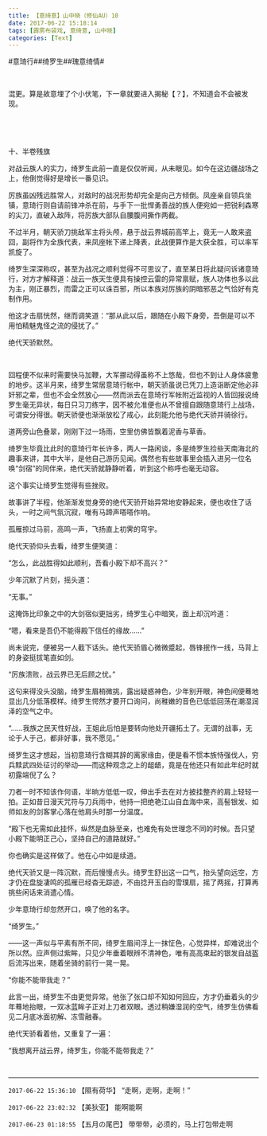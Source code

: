 ```yaml
---
title: 【意绮意】山中晓（修仙AU）10
date: 2017-06-22 15:18:14
tags: [霹雳布袋戏, 意绮意, 山中晓]
categories: [Text]
---
```


<p dir="ltr"  >#意琦行##绮罗生##瑰意绮情#</p> 
<p dir="ltr"  >&nbsp;</p> 
<p dir="ltr"  >混更。算是故意埋了个小伏笔，下一章就要进入揭秘【？】，不知道会不会被发现。</p> 
<p dir="ltr"  >&nbsp;</p> 
<p dir="ltr"  >&nbsp;</p> 
<p dir="ltr"  >十、半卷残旗</p> 
<p dir="ltr"  >对战云族人的实力，绮罗生此前一直是仅仅听闻，从未眼见。如今在这边疆战场之上，他倒觉得好是增长一番见识。</p> 
<p dir="ltr"  >厉族虽凶残远胜常人，对敌时的战况形势却完全是向己方倾倒。凤座亲自领兵坐镇，意琦行则自请前锋冲杀在前，与手下一批悍勇善战的族人便宛如一把锐利森寒的尖刀，直破入敌阵，将厉族大部队自腰腹间撕作两截。</p> 
<p dir="ltr"  >不过半月，朝天骄刀挑敌军主将头颅，悬于战云界城前高竿上，竟无一人敢来盗回，副将作为全族代表，来凤座帐下递上降表，此战便算作是大获全胜，可以率军凯旋了。</p> 
<p dir="ltr"  >绮罗生深深称叹，甚至为战况之顺利觉得不可思议了，直至某日将此疑问诉诸意琦行，对方才解释道：战云一族天生便具有操控云雷的异常禀赋，族人功体也多以此为主，刚正暴烈，而雷之正可以诛百邪，所以本族对厉族的阴暗邪恶之气恰好有克制作用。</p> 
<p dir="ltr"  >他这才击扇恍然，继而调笑道：“那从此以后，跟随在小殿下身旁，吾倒是可以不用怕精魅鬼怪之流的侵扰了。”</p> 
<p dir="ltr"  >绝代天骄默然。</p> 
<p dir="ltr"  >&nbsp;</p> 
<p dir="ltr"  >回程便不似来时需要快马加鞭，大军挪动得虽称不上悠哉，但也不到让人身体疲惫的地步。这半月来，绮罗生常居意琦行帐中，朝天骄虽说已凭刀上造诣断定他必非奸邪之辈，但也不会全然放心——然而派去在意琦行军帐附近监视的人皆回报说绮罗生毫无异状，每日只习刀练字，因不被允准便也从不曾擅自跟随意琦行上战场，可谓安分得很。朝天骄便也渐渐放松了戒心，此刻能允他与绝代天骄并骑徐行。</p> 
<p dir="ltr"  >道两旁山色叠翠，刚刚下过一场雨，空里仿佛皆飘着泥香与草香。</p> 
<p dir="ltr"  >绮罗生毕竟比此时的意琦行年长许多，两人一路闲谈，多是绮罗生捡些天南海北的趣事来讲，其中大半，是他自己游历见闻。偶然也有些故事里会插入进另一位名唤“剑宿”的同伴来，绝代天骄就静静听着，听到这个称呼也毫无动容。</p> 
<p dir="ltr"  >这个事实让绮罗生觉得有些挫败。</p> 
<p dir="ltr"  >故事讲了半程，他渐渐发觉身旁的绝代天骄开始异常地安静起来，便也收住了话头，一时之间气氛沉寂，唯有马蹄声嗒嗒作响。</p> 
<p dir="ltr"  >孤雁掠过马前，高鸣一声，飞扬直上初霁的穹宇。</p> 
<p dir="ltr"  >绝代天骄仰头去看，绮罗生便笑道：</p> 
<p dir="ltr"  >“怎么，此战胜得如此顺利，吾看小殿下却不高兴？”</p> 
<p dir="ltr"  >少年沉默了片刻，摇头道：</p> 
<p dir="ltr"  >“无事。”</p> 
<p dir="ltr"  >这掩饰比印象之中的大剑宿似更拙劣，绮罗生心中暗笑，面上却沉吟道：</p> 
<p dir="ltr"  >“嗯，看来是吾仍不能得殿下信任的缘故……”</p> 
<p dir="ltr"  >尚未说完，便被另一人截下话头。绝代天骄眉心微微蹙起，唇锋抿作一线，马背上的身姿挺拔笔直如剑。</p> 
<p dir="ltr"  >“厉族溃败，战云界已无后顾之忧。”</p> 
<p dir="ltr"  >这句来得没头没脑，绮罗生眉梢微挑，露出疑惑神色，少年别开眼，神色间便蓦地显出几分低落模样。绮罗生愕然才要开口询问，尚稚嫩的音色已低低回荡在潮湿润泽的空气之中。</p> 
<p dir="ltr"  >“……我族之民天性好战，王姐此后怕是要转向他处开疆拓土了。无谓的战事，无论于人于己，都非好事，我不愿见。”</p> 
<p dir="ltr"  >绮罗生这才想起，当初意琦行含糊其辞的离家缘由，便是看不惯本族恃强伐人，穷兵黩武四处征讨的举动——而这种观念之上的龃龉，竟是在他还只有如此年纪时就初露端倪了么？</p> 
<p dir="ltr"  >刀者一时不知该作何语，半晌方低低一叹，伸出手去在对方披挂整齐的肩上轻轻一拍。正如昔日漫天咒符与刀兵雨中，他持一把绝艳江山自血海中来，高髻银发、如师如友的剑客掌心落在他肩头时那一分温度。</p> 
<p dir="ltr"  >“殿下也无需如此挂怀，纵然是血脉至亲，也难免有处世理念不同的时候。吾只望小殿下能明正己心，坚持自己的道路就好。”</p> 
<p dir="ltr"  >你也确实是这样做了。他在心中如是续道。</p> 
<p dir="ltr"  >绝代天骄又是一阵沉默，而后慢慢点头。绮罗生舒出这一口气，抬头望向远空，方才仍在盘旋凄鸣的孤雁已经杳无踪迹，不由捻开玉白的雪璞扇，摇了两摇，打算再挑些闲话来消遣心情。</p> 
<p dir="ltr"  >少年意琦行却忽然开口，唤了他的名字。</p> 
<p dir="ltr"  >“绮罗生。”</p> 
<p dir="ltr"  >——这一声似与平素有所不同，绮罗生眉间浮上一抹怔色，心觉异样，却难说出个所以然。应声侧过紫眸，只见少年垂着眼辨不清神色，唯有高高束起的银发自战盔后流泻出来，随着坐骑的前行一晃一晃。</p> 
<p dir="ltr"  >“你能不能带我走？”</p> 
<p dir="ltr"  >此言一出，绮罗生不由更觉异常。他张了张口却不知如何回应，方才仍垂着头的少年蓦地抬眼，一双冰蓝眸子正对上刀者双眼。透过稍嫌湿润的空气，绮罗生仿佛看见二月底冰面初解、冻雪融春。</p> 
<p dir="ltr"  >绝代天骄看着他，又重复了一遍：</p> 
<p dir="ltr"  >“我想离开战云界，绮罗生，你能不能带我走？”</p> 
<p dir="ltr"  >&nbsp;</p>

<!-- more -->

---

`2017-06-22 15:36:10` 【隰有荷华】 “走啊，走啊，走啊！”

`2017-06-22 23:02:32` 【美狄亚】 能啊能啊

`2017-06-23 01:18:55` 【五月の尾巴】 带带带，必须的，马上打包带走啊
